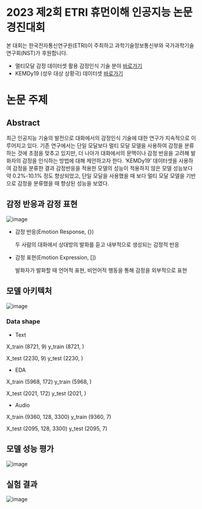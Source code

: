 # 2023 제2회 ETRI 휴먼이해 인공지능 논문경진대회
본 대회는 한국전자통신연구원(ETRI)이 주최하고 과학기술정보통신부와 국가과학기술연구회(NST)가 후원합니다.


- 멀티모달 감정 데이터셋 활용 감정인식 기술 분야 [바로가기](https://aifactory.space/competition/detail/2234)
- KEMDy19 (성우 대상 상황극) 데이터셋 [바로가기](https://nanum.etri.re.kr/share/kjnoh/KEMDy19?lang=ko_KR)


# 논문 주제
## Abstract
 최근 인공지능 기술의 발전으로 대화에서의 감정인식 기술에 대한 연구가 지속적으로 이루어지고 있다. 기존 연구에서는 단일 모달보다 멀티 모달 모델을 사용하여 감정을 분류하는 것에 초점을 맞추고 있지만, 더 나아가 대화에서의 문맥이나 감정 반응을 고려해 발화자의 감정을 인식하는 방법에 대해 제안하고자 한다. ‘KEMDy19’ 데이터셋을 사용하여 감정을 분류한 결과 감정반응을 적용한 모델의 성능이 적용하지 않은 모델 성능보다 약 0.2%-10.1% 정도 향상되었고, 단일 모달을 사용했을 때 보다 멀티 모달 모델을 기반으로 감정을 분류했을 때 향상된 성능을 보였다.

## 감정 반응과 감정 표현
![image](https://user-images.githubusercontent.com/130694680/231942714-d344cdcf-2529-46e1-8823-e6265f6d7192.png)

- 감정 반응(Emotion Response, {})

  두 사람의 대화에서 상대방의 발화를 듣고 내부적으로 생성되는 감정적 반응

- 감정 표현(Emotion Expression, [])

  발화자가 발화할 때 언어적 표현, 비언어적 행동을 통해 감정을 외부적으로 표현

## 모델 아키텍처
![image](https://user-images.githubusercontent.com/130694680/231943514-e450f8d5-8db9-420a-ba6f-e5999c6e18cc.png)

### Data shape
- Text

X_train (8721, 9) y_train (8721, )

X_test (2230, 9) y_test (2230, )

- EDA

X_train (5968, 172) y_train (5968, )

X_test (2021, 172) y_test (2021, )

- Audio

X_train (9360, 128, 3300) y_train (9360, 7)

X_test (2095, 128, 3300) y_test (2095, 7)


## 모델 성능 평가
![image](https://user-images.githubusercontent.com/130694680/231944234-90344d42-c088-4543-86c6-521405c92905.png)

## 실험 결과
![image](https://user-images.githubusercontent.com/130694680/231944849-ae8b71ed-e63b-4ce7-9541-3c38dc31247e.png)
